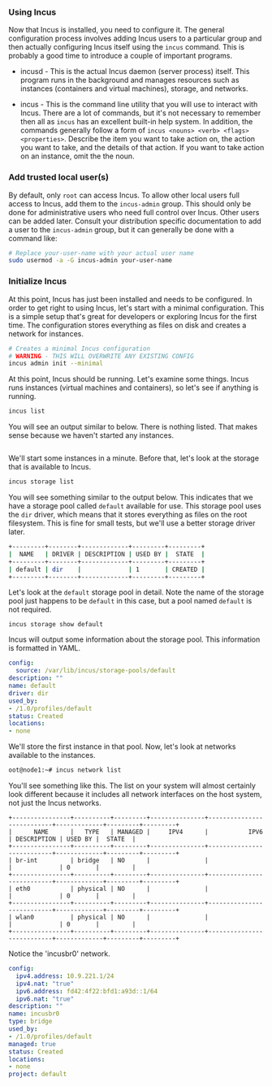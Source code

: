 ### Using Incus

Now that Incus is installed, you need to configure it.  The general configuration process involves adding Incus users to a particular group and then actually configuring Incus itself using the `incus` command.  This is probably a good time to introduce a couple of important programs.

- incusd - This is the actual Incus daemon (server process) itself.  This program runs in the background and manages resources such as instances (containers and virtual machines), storage, and networks.

- incus - This is the command line utility that you will use to interact with Incus.  There are a lot of commands, but it's not necessary to remember then all as `incus` has an excellent built-in help system.  In addition, the commands generally follow a form of `incus <nouns> <verb> <flags> <properties>`.  Describe the item you want to take action on, the action you want to take, and the details of that action.  If you want to take action on an instance, omit the the noun.

### Add trusted local user(s)

By default, only `root` can access Incus.  To allow other local users full access to Incus, add them to the `incus-admin` group.  This should only be done for administrative users who need full control over Incus.  Other users can be added later.  Consult your distribution specific documentation to add a user to the `incus-admin` group, but it can generally be done with a command like:

```bash
# Replace your-user-name with your actual user name
sudo usermod -a -G incus-admin your-user-name
```

### Initialize Incus

At this point, Incus has just been installed and needs to be configured.  In order to get right to using Incus, let's start with a minimal configuration.  This is a simple setup that's great for developers or exploring Incus for the first time.  The configuration stores everything as files on disk and creates a network for instances.

```bash
# Creates a minimal Incus configuration
# WARNING - THIS WILL OVERWRITE ANY EXISTING CONFIG
incus admin init --minimal
```

At this point, Incus should be running.  Let's examine some things.  Incus runs instances (virtual machines and containers), so let's see if anything is running.

```bash
incus list
```

You will see an output similar to below.  There is nothing listed.  That makes sense because we haven't started any instances.  

```

```

We'll start some instances in a minute.  Before that, let's look at the storage that is available to Incus.

```bash
incus storage list
```

You will see something similar to the output below.  This indicates that we have a storage pool called `default` available for use.  This storage pool uses the `dir` driver, which means that it stores everything as files on the root filesystem.  This is fine for small tests, but we'll use a better storage driver later.

```bash
+---------+--------+-------------+---------+---------+
|  NAME   | DRIVER | DESCRIPTION | USED BY |  STATE  |
+---------+--------+-------------+---------+---------+
| default | dir    |             | 1       | CREATED |
+---------+--------+-------------+---------+---------+
```

Let's look at the `default` storage pool in detail.  Note the name of the storage 
pool just happens to be `default` in this case, but a pool named `default` is not required.

```
incus storage show default
```

Incus will output some information about the storage pool.  This information is formatted in YAML.

```yaml
config:
  source: /var/lib/incus/storage-pools/default
description: ""
name: default
driver: dir
used_by:
- /1.0/profiles/default
status: Created
locations:
- none
```

We'll store the first instance in that pool.  Now, let's look at networks available to the instances.

```bash
oot@node1:~# incus network list
```

You'll see something like this.  The list on your system will almost certainly look different because it includes all network interfaces on the host system, not just the Incus networks.

```
+----------------+----------+---------+---------------+---------------------------+-------------+---------+---------+
|      NAME      |   TYPE   | MANAGED |     IPV4      |           IPV6            | DESCRIPTION | USED BY |  STATE  |
+----------------+----------+---------+---------------+---------------------------+-------------+---------+---------+
| br-int         | bridge   | NO      |               |                           |             | 0       |         |
+----------------+----------+---------+---------------+---------------------------+-------------+---------+---------+
| eth0           | physical | NO      |               |                           |             | 0       |         |
+----------------+----------+---------+---------------+---------------------------+-------------+---------+---------+
| wlan0          | physical | NO      |               |                           |             | 0       |         |
+----------------+----------+---------+---------------+---------------------------+-------------+---------+---------+
```

Notice the 'incusbr0' network.

```yaml
config:
  ipv4.address: 10.9.221.1/24
  ipv4.nat: "true"
  ipv6.address: fd42:4f22:bfd1:a93d::1/64
  ipv6.nat: "true"
description: ""
name: incusbr0
type: bridge
used_by:
- /1.0/profiles/default
managed: true
status: Created
locations:
- none
project: default
```
